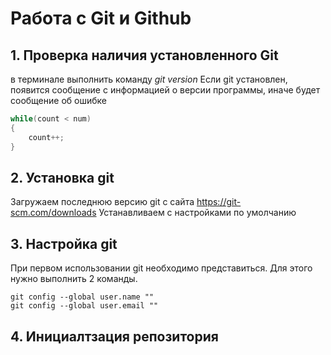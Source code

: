 # Работа с Git и Github

## 1. Проверка наличия установленного Git
в терминале выполнить команду *git version*
Если git установлен, появится сообщение с информацией о версии программы, иначе будет сообщение об ошибке
```C#
while(count < num) 
{
    count++;
}
```
## 2. Установка git
Загружаем последнюю версию git с сайта https://git-scm.com/downloads
Устанавливаем с настройками по умолчанию

## 3. Настройка git

При первом использовании git необходимо представиться. Для этого нужно выполнить 2 команды.
```
git config --global user.name ""
git config --global user.email ""
```

## 4. Инициалтзация репозитория




